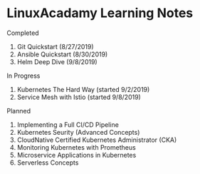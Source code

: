 # LinuxAcadamy Learning Notes

Completed

1. Git Quickstart (8/27/2019)
2. Ansible Quickstart (8/30/2019)
3. Helm Deep Dive (9/8/2019)

In Progress

1. Kubernetes The Hard Way (started 9/2/2019)
2. Service Mesh with Istio (started 9/8/2019)

Planned

1. Implementing a Full CI/CD Pipeline
2. Kubernetes Seurity (Advanced Concepts)
3. CloudNative Certified Kubernetes Administrator (CKA)
4. Monitoring Kubernetes with Prometheus
5. Microservice Applications in Kubernetes
6. Serverless Concepts

